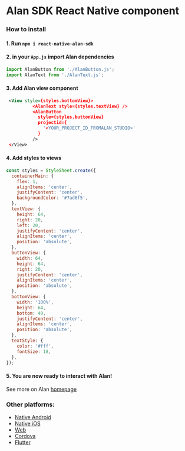 # Alan SDK React Native component

### How to install

#### 1. Run `npm i react-native-alan-sdk`

#### 2. in your `App.js` import Alan dependencies

```javascript 
import AlanButton from './AlanButton.js';
import AlanText from './AlanText.js';
```

#### 3. Add Alan view component

```xml
 <View style={styles.bottomView}>
          <AlanText style={styles.textView} />
          <AlanButton
            style={styles.buttonView}
            projectid={
              '<YOUR_PROJECT_ID_FROMALAN_STUDIO>'
            }
          />
 </View>
```

#### 4. Add styles to views

```javascript
const styles = StyleSheet.create({
  containerMain: {
    flex: 1,
    alignItems: 'center',
    justifyContent: 'center',
    backgroundColor: '#7ad6f5',
  },
  textView: {
    height: 64,
    right: 20,
    left: 20,
    justifyContent: 'center',
    alignItems: 'center',
    position: 'absolute',
  },
  buttonView: {
    width: 64,
    height: 64,
    right: 20,
    justifyContent: 'center',
    alignItems: 'center',
    position: 'absolute',
  },
  bottomView: {
    width: '100%',
    height: 64,
    bottom: 40,
    justifyContent: 'center',
    alignItems: 'center',
    position: 'absolute',
  },
  textStyle: {
    color: '#fff',
    fontSize: 18,
  },
});
```
#### 5. You are now ready to interact with Alan!
See more on Alan [homepage](https://alan.app/)


### Other platforms:
* [Native Android](https://github.com/alan-ai/alan-sdk-android)
* [Native iOS](https://github.com/alan-ai/alan-sdk-ios)
* [Web](https://github.com/alan-ai/alan-sdk-web)
* [Cordova](https://github.com/alan-ai/alan-sdk-cordova)
* [Flutter](https://pub.dev/packages/alan_voice)

